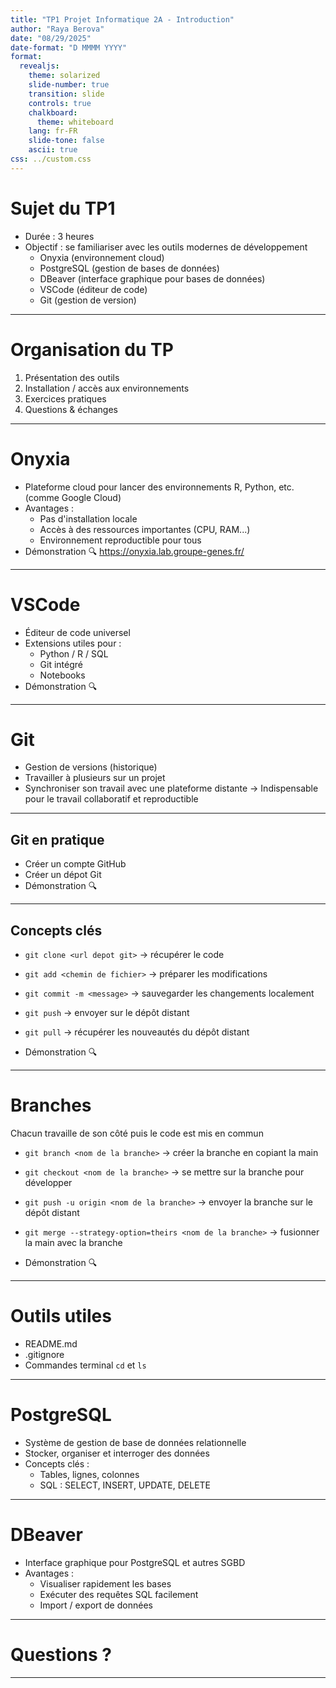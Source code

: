 ```yaml
---
title: "TP1 Projet Informatique 2A - Introduction"
author: "Raya Berova"
date: "08/29/2025"
date-format: "D MMMM YYYY"
format:
  revealjs:
    theme: solarized
    slide-number: true
    transition: slide
    controls: true
    chalkboard:
      theme: whiteboard
    lang: fr-FR
    slide-tone: false
    ascii: true
css: ../custom.css
---
```


# Sujet du TP1

- Durée : 3 heures
- Objectif : se familiariser avec les outils modernes de développement
  - Onyxia (environnement cloud)
  - PostgreSQL (gestion de bases de données)
  - DBeaver (interface graphique pour bases de données)
  - VSCode (éditeur de code)
  - Git (gestion de version)

---

# Organisation du TP

1. Présentation des outils
2. Installation / accès aux environnements
3. Exercices pratiques
4. Questions & échanges

---

# Onyxia

- Plateforme cloud pour lancer des environnements R, Python, etc. (comme Google Cloud)
- Avantages :
  - Pas d'installation locale
  - Accès à des ressources importantes (CPU, RAM...)
  - Environnement reproductible pour tous
- Démonstration 🔍 https://onyxia.lab.groupe-genes.fr/

---

# VSCode

- Éditeur de code universel
- Extensions utiles pour :
  - Python / R / SQL
  - Git intégré
  - Notebooks
- Démonstration 🔍 

---

# Git

- Gestion de versions (historique)
- Travailler à plusieurs sur un projet
- Synchroniser son travail avec une plateforme distante
-> Indispensable pour le travail collaboratif et reproductible 

---

## Git en pratique

- Créer un compte GitHub
- Créer un dépot Git
- Démonstration 🔍 

---

## Concepts clés

- `git clone <url depot git>` → récupérer le code
- `git add <chemin de fichier>` → préparer les modifications
- `git commit -m <message>` → sauvegarder les changements localement
- `git push` → envoyer sur le dépôt distant
- `git pull` → récupérer les nouveautés du dépôt distant

- Démonstration 🔍 

---

# Branches

Chacun travaille de son côté puis le code est mis en commun

- `git branch <nom de la branche>` → créer la branche en copiant la main
- `git checkout <nom de la branche>` → se mettre sur la branche pour développer
- `git push -u origin <nom de la branche>` → envoyer la branche sur le dépôt distant
- `git merge --strategy-option=theirs <nom de la branche>` → fusionner la main avec la branche

- Démonstration 🔍

---

# Outils utiles

- README.md
- .gitignore
- Commandes terminal `cd` et `ls`

---

# PostgreSQL

- Système de gestion de base de données relationnelle
- Stocker, organiser et interroger des données
- Concepts clés :
  - Tables, lignes, colonnes
  - SQL : SELECT, INSERT, UPDATE, DELETE

---

# DBeaver

- Interface graphique pour PostgreSQL et autres SGBD
- Avantages :
  - Visualiser rapidement les bases
  - Exécuter des requêtes SQL facilement
  - Import / export de données

---

# Questions ?

---